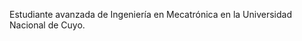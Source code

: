Estudiante avanzada de Ingeniería en Mecatrónica en la Universidad Nacional de Cuyo.

<!---
martinarobyculasso/martinarobyculasso is a ✨ special ✨ repository because its `README.md` (this file) appears on your GitHub profile.
You can click the Preview link to take a look at your changes.
--->

